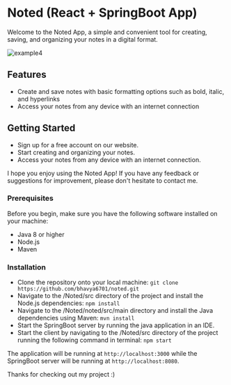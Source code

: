 # Noted (React + SpringBoot App)
Welcome to the Noted App, a simple and convenient tool for creating, saving, and organizing your notes in a digital format.

![example4](https://user-images.githubusercontent.com/92869151/211108845-4b911d02-0f26-45d4-94a1-4bd5973418ec.png)

## Features
- Create and save notes with basic formatting options such as bold, italic, and hyperlinks
- Access your notes from any device with an internet connection

## Getting Started
- Sign up for a free account on our website.
- Start creating and organizing your notes.
- Access your notes from any device with an internet connection.

I hope you enjoy using the Noted App! If you have any feedback or suggestions for improvement, please don't hesitate to contact me.

### Prerequisites
Before you begin, make sure you have the following software installed on your machine:

- Java 8 or higher
- Node.js
- Maven

### Installation
- Clone the repository onto your local machine: ```git clone https://github.com/bhavya6701/noted.git```
- Navigate to the /Noted/src directory of the project and install the Node.js dependencies: ```npm install```
- Navigate to the /Noted/noted/src/main directory and install the Java dependencies using Maven: ```mvn install```
- Start the SpringBoot server by running the java application in an IDE.
- Start the client by navigating to the /Noted/src directory of the project running the following command in terminal: ```npm start```

The application will be running at ```http://localhost:3000``` while the SpringBoot server will be running at ```http://localhost:8080```.

Thanks for checking out my project :)
